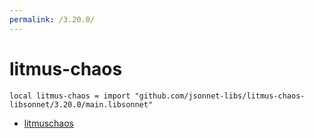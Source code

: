 ```yaml
---
permalink: /3.20.0/
---
```


# litmus-chaos

```jsonnet
local litmus-chaos = import "github.com/jsonnet-libs/litmus-chaos-libsonnet/3.20.0/main.libsonnet"
```



* [litmuschaos](litmuschaos/index.md)